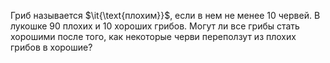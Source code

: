 Гриб называется $\it{\text{плохим}}$, если в нем не менее 10 червей. В лукошке 90 плохих и 10 хороших грибов. Могут ли все грибы стать хорошими после того, как некоторые черви переползут из плохих грибов в хорошие?